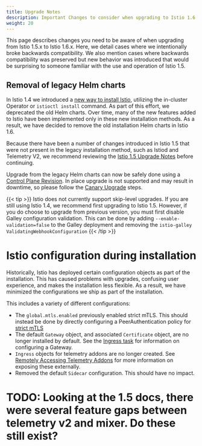 ```yaml
---
title: Upgrade Notes
description: Important Changes to consider when upgrading to Istio 1.6.
weight: 20
---
```


This page describes changes you need to be aware of when upgrading from Istio
1.5.x to Istio 1.6.x. Here, we detail cases where we intentionally broke backwards
compatibility. We also mention cases where backwards compatibility was preserved
but new behavior was introduced that would be surprising to someone familiar with
the use and operation of Istio 1.5.

## Removal of legacy Helm charts

In Istio 1.4 we introduced a [new way to install Istio](https://istio.io/blog/2019/introducing-istio-operator/), utilizing the in-cluster Operator or `istioctl install` command. As part of this effort, we deprecated the old Helm charts. Over time, many of the new features added to Istio have been implemented only in these new installation methods. As a result, we have decided to remove the old installation Helm charts in Istio 1.6.

Because there have been a number of changes introduced in Istio 1.5 that were not present in the legacy installation method, such as Istiod and Telemetry V2, we recommend reviewing the [Istio 1.5 Upgrade Notes](https://istio.io/news/releases/1.5.x/announcing-1.5/upgrade-notes/#control-plane-restructuring) before continuing.

Upgrade from the legacy Helm charts can now be safely done using a [Control Plane Revision](https://preliminary.istio.io/blog/2020/multiple-control-planes/). In place upgrade is not supported and may result in downtime, so please follow the [Canary Upgrade](https://preliminary.istio.io/docs/setup/upgrade/#canary-upgrades) steps.

{{< tip >}}
Istio does not currently support skip-level upgrades. If you are still using Istio 1.4, we recommend first upgrading to Istio 1.5. However, if you do choose to upgrade from previous version, you must first disable Galley configuration validation. This can be done by adding `--enable-validation=false` to the Galley deployment and removing the `istio-galley` `ValidatingWebhookConfiguration`
{{< /tip >}}

# Istio configuration during installation

Historically, Istio has deployed certain configuration objects as part of the installation. This has caused problems with upgrades, confusing user experience, and makes the installation less flexible. As a result, we have minimized the configurations we ship as part of the installation.

This includes a variety of different configurations:
* The `global.mtls.enabled` previously enabled strict mTLS. This should instead be done by directly configuring a PeerAuthentication policy for [strict mTLS](https://istio.io/docs/tasks/security/authentication/authn-policy/#globally-enabling-istio-mutual-tls-in-strict-mode)
* The default `Gateway` object, and associated `Certificate` object, are no longer installed by default. See the [Ingress task](https://istio.io/docs/tasks/traffic-management/ingress/) for information on configuring a Gateway.
* `Ingress` objects for telemetry addons are no longer created. See [Remotely Accessing Telemetry Addons](https://preliminary.istio.io/docs/tasks/observability/gateways/) for more information on exposing these externally.
* Removed the default `Sidecar` configuration. This should have no impact.
# TODO: Looking at the 1.5 docs, there were several feature gaps between telemetry v2 and mixer. Do these still exist?
